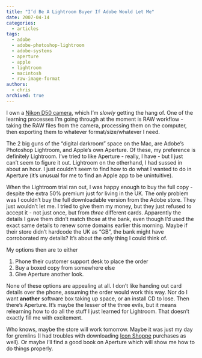 ```yaml
---
title: "I’d Be A Lightroom Buyer If Adobe Would Let Me"
date: 2007-04-14
categories:
  - articles
tags:
  - adobe
  - adobe-photoshop-lightroom
  - adobe-systems
  - aperture
  - apple
  - lightroom
  - macintosh
  - raw-image-format
authors:
  - chris
archived: true
---
```


I own a [Nikon D50 camera](http://web.archive.org/web/20070828213149/http://www.dcmag.co.uk/Nikon_D50.YRfSdhxoY7WsLA.html "Nikon D50"), which I’m *slowly* getting the hang of. One of the learning processes I’m going through at the moment is RAW workflow - taking the RAW files from the camera, processing them on the computer, then exporting them to whatever format/size/whatever I need.

The 2 big guns of the “digital darkroom” space on the Mac, are Adobe’s Photoshop Lightroom, and Apple’s own Aperture. Of these, my preference is definitely Lightroom. I’ve tried to like Aperture - really, I have - but I just can’t seem to figure it out. Lightroom on the otherhand, I had sussed in about an hour. I just couldn’t seem to find how to do what I wanted to do in Aperture (it’s unusual for me to find an Apple app to be unintuitive).

When the Lightroom trial ran out, I was happy enough to buy the full copy - despite the extra 50% premium just for living in the UK. The only problem was I couldn’t buy the full downloadable version from the Adobe store. They just wouldn’t let me. I tried to give them my money, but they just refused to accept it - not just once, but from *three* different cards. Apparently the details I gave them didn’t match those at the bank, even though I’d used the exact same details to renew some domains earlier this morning. Maybe if their store didn’t hardcode the UK as “GB”, the bank might have corroborated my details? It’s about the only thing I could think of.

My options then are to either

1. Phone their customer support desk to place the order
2. Buy a boxed copy from somewhere else
3. Give Aperture another look.

None of these options are appealing at all. I don’t like handing out card details over the phone, assuming the order would work this way. Nor do I want **another** software box taking up space, or an install CD to lose. Then there’s Aperture. It’s maybe the lesser of the three evils, but it means relearning how to do all the stuff I just learned for Lightroom. That doesn’t exactly fill me with excitement.

Who knows, maybe the store will work tomorrow. Maybe it was just my day for gremlins (I had troubles with downloading [Icon Shoppe](http://www.iconshoppe.com/ "the Simplebits Icon Shoppe") purchases as well). Or maybe I’ll find a good book on Aperture which will show me how to do things properly.
